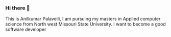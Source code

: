 ### Hi there 👋

This is Anilkumar Palavelli, I am pursuing my masters in Applied computer science from North west Missouri State University. I want to become a good software developer

<!--
**AnilkumarPalavelli/AnilkumarPalavelli** is a ✨ _special_ ✨ repository because its `README.md` (this file) appears on your GitHub profile.

Here are some ideas to get you started:

- 🔭 I’m currently working on ...
- 🌱 I’m currently learning ...
- 👯 I’m looking to collaborate on ...
- 🤔 I’m looking for help with ...
- 💬 Ask me about ...
- 📫 How to reach me: ...
- 😄 Pronouns: ...
- ⚡ Fun fact: ...
-->
